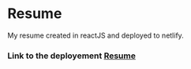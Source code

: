 # Resume


My resume created in reactJS and deployed to netlify.
### Link to the deployement <a href="https://dhwanilresume.netlify.app/">Resume</a>

